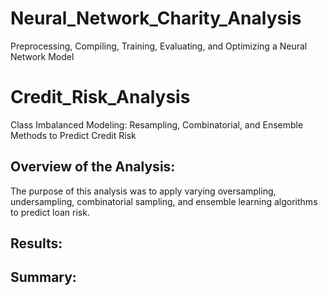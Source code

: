# Neural_Network_Charity_Analysis
Preprocessing, Compiling, Training, Evaluating, and Optimizing a Neural Network Model

# Credit_Risk_Analysis
Class Imbalanced Modeling: Resampling, Combinatorial, and Ensemble Methods to Predict Credit Risk

## Overview of the Analysis:
The purpose of this analysis was to apply varying oversampling, undersampling, combinatorial sampling, and ensemble learning algorithms to predict loan risk.

## Results:


## Summary:

